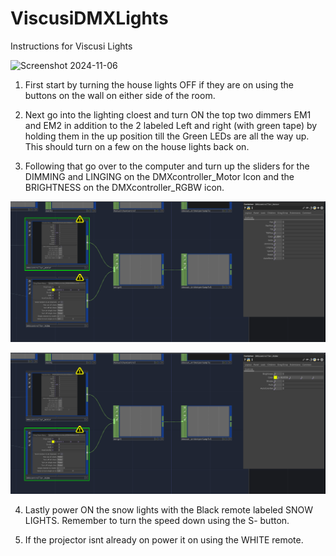 # ViscusiDMXLights

Instructions for Viscusi Lights

![Screenshot 2024-11-06](https://user-images.githubusercontent.com/26509343/171480884-2bef1173-204a-4824-b419-58b1980ff76f.png)

1. First start by turning the house lights OFF if they are on using the buttons on the wall on either side of the room.

2. Next go into the lighting cloest and turn ON the top two dimmers EM1 and EM2 in addition to the 2 labeled Left and right (with green tape) by holding them in the up position till the Green LEDs are all the way up. This should          turn on a few on the house lights back on.

3. Following that go over to the computer and turn up the sliders for the DIMMING and LINGING on the DMXcontroller_Motor Icon and the BRIGHTNESS on the DMXcontroller_RGBW icon. 

![Screenshot 2022-12-09 224531](https://github.com/NYSCIexhibits/ViscusiDMXLights/blob/main/Screenshot%202022-12-09%20224441.png)

![Screenshot 2022-12-09 224441](https://github.com/NYSCIexhibits/ViscusiDMXLights/blob/270b13282b51a39c2fa9c8e52ade1c66212b6284/Screenshot%202022-12-09%20224531.png)

4. Lastly power ON the snow lights with the Black remote labeled SNOW LIGHTS. Remember to turn the speed down using the S- button.

5. If the projector isnt already on power it on using the WHITE remote. 


